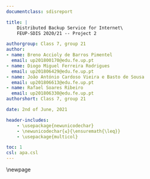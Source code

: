 ```yaml
---
documentclass: sdisreport

title: |
    Distributed Backup Service for Internet\
    FEUP-SDIS 2020/21 -- Project 2

authorgroup: Class 7, group 21
author:
- name: Breno Accioly de Barros Pimentel
  email: up201800170@edu.fe.up.pt
- name: Diogo Miguel Ferreira Rodrigues
  email: up201806429@edu.fe.up.pt
- name: João António Cardoso Vieira e Basto de Sousa
  email: up201806613@edu.fe.up.pt
- name: Rafael Soares Ribeiro
  email: up201806330@edu.fe.up.pt
authorshort: Class 7, group 21

date: 2nd of June, 2021

header-includes:
    - \usepackage{newunicodechar}
    - \newunicodechar{≤}{\ensuremath{\leq}}
    - \usepackage{multicol}

toc: 1
csl: apa.csl
---
```


\newpage
